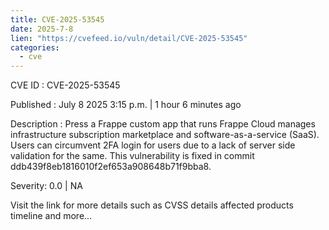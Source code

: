 ```yaml
--- 
title: CVE-2025-53545
date: 2025-7-8
lien: "https://cvefeed.io/vuln/detail/CVE-2025-53545"
categories:
  - cve
---
```


CVE ID : CVE-2025-53545

Published :  July 8
2025
3:15 p.m. | 1 hour
6 minutes ago

Description : Press
a Frappe custom app that runs Frappe Cloud
manages infrastructure
subscription
marketplace
and software-as-a-service (SaaS). Users can circumvent 2FA login for users due to a lack of server side validation for the same. This vulnerability is fixed in commit ddb439f8eb1816010f2ef653a908648b71f9bba8.

Severity: 0.0 | NA

Visit the link for more details
such as CVSS details
affected products
timeline
and more...
